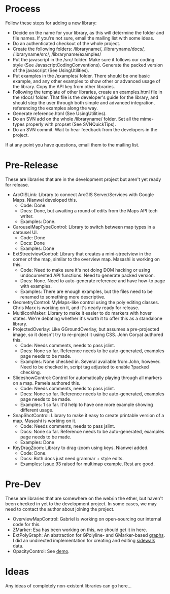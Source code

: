 # Process #

Follow these steps for adding a new library:
  * Decide on the name for your library, as this will determine the folder and file names. If you're not sure, email the mailing list with some ideas.
  * Do an authenticated checkout of the whole project.
  * Create the following folders: /libraryname/, /libraryname/docs/, /libraryname/src/, /libraryname/examples/
  * Put the javascript in the /src/ folder. Make sure it follows our coding style (See JavascriptCodingConventions). Generate the packed version of the javascript (See UsingUtilities).
  * Put examples in the /examples/ folder. There should be one basic example, and any other examples to show other or advanced usage of the library. Copy the API key from other libraries.
  * Following the template of other libraries, create an examples.html file in the /docs/ folder. That file is the developer's guide for the library, and should step the user through both simple and advanced integration, referencing the examples along the way.
  * Generate reference.html (See UsingUtilities).
  * Do an SVN add on the whole /libraryname/ folder. Set all the mime-types properly with propset (See SVNQuickTips).
  * Do an SVN commit. Wait to hear feedback from the developers in the project.

If at any point you have questions, email them to the mailing list.


# Pre-Release #

These are libraries that are in the development project but aren't yet ready for release.

  * ArcGISLink: Library to connect ArcGIS Server/Services with Google Maps. Nianwei developed this.
    * Code: Done.
    * Docs: Done, but awaiting a round of edits from the Maps API tech writer.
    * Examples: Done.
  * CarouselMapTypeControl: Library to switch between map types in a carousel UI.
    * Code: Done
    * Docs: Done
    * Examples: Done
  * ExtStreetviewControl: Library that creates a mini-streetview in the corner of the map, similar to the overview map. Masashi is working on this.
    * Code: Need to make sure it's not doing DOM hacking or using undocumented API functions. Need to generate packed version.
    * Docs: None. Need to auto-generate reference and have how-to page with examples.
    * Examples: There are enough examples, but the files need to be renamed to something more descriptive.
  * GeometryControl: MyMaps-like control using the poly editing classes. Chris Marx is working on it, and it's nearly ready for release.
  * MultiIconMaker: Library to make it easier to do markers with hover states. We're debating whether it's worth it to offer this as a standalone library.
  * ProjectedOverlay: Like GGroundOverlay, but assumes a pre-projected image, so it doesn't try to re-project it using CSS. John Coryat authored this.
    * Code: Needs comments, needs to pass jslint.
    * Docs: None so far. Reference needs to be auto-generated, examples page needs to be made.
    * Examples: None checked in. Several available from John, however. Need to be checked in, script tag adjusted to enable ?packed checking.
  * SlideshowControl: Control for automatically playing through all markers on a map. Pamela authored this.
    * Code: Needs comments, needs to pass jslint.
    * Docs: None so far. Reference needs to be auto-generated, examples page needs to be made.
    * Examples: 1 so far. It'd help to have one more example showing different usage.
  * SnapShotControl: Library to make it easy to create printable version of a map. Masashi is working on it.
    * Code: Needs comments, needs to pass jslint.
    * Docs: None so far. Reference needs to be auto-generated, examples page needs to be made.
    * Examples: Done
  * KeyDragZoom: Library to drag-zoom using keys. Nianwei added.
    * Code: Done.
    * Docs: Both docs just need grammar + style edits.
    * Examples: [Issue 93](https://code.google.com/p/gmaps-utility-library-dev/issues/detail?id=93) raised for multimap example. Rest are good.


# Pre-Dev #

These are libraries that are somewhere on the web/in the ether, but haven't been checked in yet to the development project. In some cases, we may need to contact the author about joining the project.

  * OverviewMapControl: Gabriel is working on open-sourcing our internal code for this.
  * ZMarker: Esa has been working on this, we should get it in here.
  * ExtPolyGraph: An abstraction for GPolyline- and GMarker-based [graphs](http://en.wikipedia.org/wiki/Graph_%28mathematics%29).  I did an undirected implementation for creating and editing [sidewalk](http://xkcd.com/85/) data.
  * OpacityControl: See [demo](http://code.google.com/apis/maps/documentation/demogallery.html).

# Ideas #

Any ideas of completely non-existent libraries can go here...